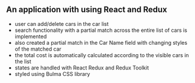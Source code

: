## An application with using React and Redux

- user can add/delete cars in the car list
- search functionality with a partial match across the entire list of cars is implemented
- also created a partial match in the Car Name field with changing styles of the matched car
- the total cost is automatically calculated according to the visible cars in the list
- states are handled with React Redux and Redux Toolkit
- styled using Bulma CSS library